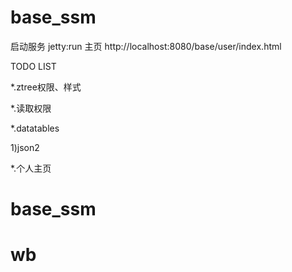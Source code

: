 # base_ssm

启动服务     jetty:run
主页        http://localhost:8080/base/user/index.html

TODO LIST

*.ztree权限、样式

*.读取权限

*.datatables

1)json2
 
*.个人主页 


# base_ssm
# wb
